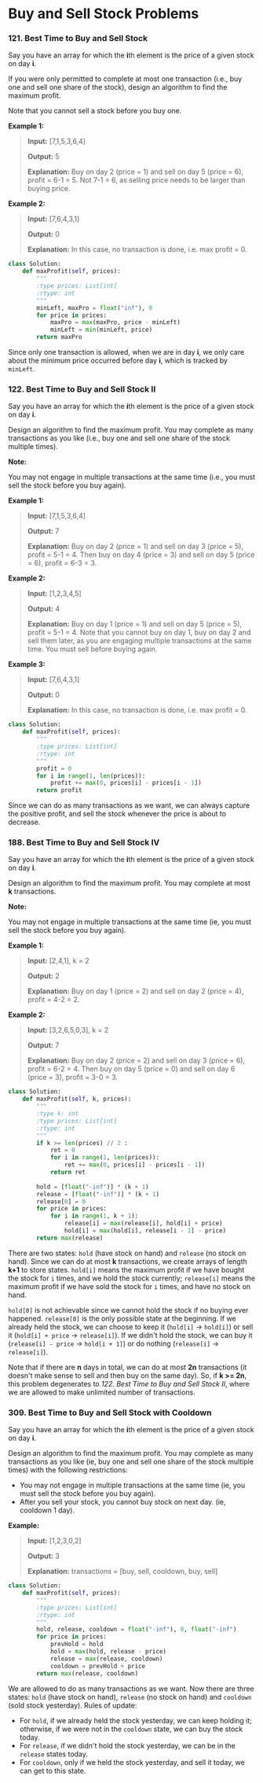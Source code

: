 # Buy and Sell Stock Problems

### 121. Best Time to Buy and Sell Stock

Say you have an array for which the **i**th element is the price of a given stock on day **i**.

If you were only permitted to complete at most one transaction (i.e., buy one and sell one share of the stock), design an algorithm to find the maximum profit.

Note that you cannot sell a stock before you buy one.

**Example 1:**

> **Input:** [7,1,5,3,6,4]
> 
> **Output:** 5
> 
> **Explanation:** Buy on day 2 (price = 1) and sell on day 5 (price = 6), profit = 6-1 = 5. Not 7-1 = 6, as selling price needs to be larger than buying price.

**Example 2:**

> **Input:** [7,6,4,3,1]
> 
> **Output:** 0
> 
> **Explanation:** In this case, no transaction is done, i.e. max profit = 0.

```python
class Solution:
    def maxProfit(self, prices):
        """
        :type prices: List[int]
        :rtype: int
        """
        minLeft, maxPro = float("inf"), 0
        for price in prices:
            maxPro = max(maxPro, price - minLeft)
            minLeft = min(minLeft, price)
        return maxPro
```

Since only one transaction is allowed, when we are in day **i**, we only care about the minimum price occurred before day **i**, which is tracked by `minLeft`.

### 122. Best Time to Buy and Sell Stock II

Say you have an array for which the **i**th element is the price of a given stock on day **i**.

Design an algorithm to find the maximum profit. You may complete as many transactions as you like (i.e., buy one and sell one share of the stock multiple times).

**Note:** 

You may not engage in multiple transactions at the same time (i.e., you must sell the stock before you buy again).

**Example 1:**

> **Input:** [7,1,5,3,6,4]
> 
> **Output:** 7
> 
> **Explanation:** Buy on day 2 (price = 1) and sell on day 3 (price = 5), profit = 5-1 = 4. Then buy on day 4 (price = 3) and sell on day 5 (price = 6), profit = 6-3 = 3.

**Example 2:**

> **Input:** [1,2,3,4,5]
> 
> **Output:** 4
> 
> **Explanation:** Buy on day 1 (price = 1) and sell on day 5 (price = 5), profit = 5-1 = 4. Note that you cannot buy on day 1, buy on day 2 and sell them later, as you are engaging multiple transactions at the same time. You must sell before buying again.

**Example 3:**

> **Input:** [7,6,4,3,1]
> 
> **Output:** 0
> 
> **Explanation:** In this case, no transaction is done, i.e. max profit = 0.

```python
class Solution:
    def maxProfit(self, prices):
        """
        :type prices: List[int]
        :rtype: int
        """
        profit = 0
        for i in range(1, len(prices)):
            profit += max(0, prices[i] - prices[i - 1])
        return profit
```

Since we can do as many transactions as we want, we can always capture the positive profit, and sell the stock whenever the price is about to decrease.

### 188. Best Time to Buy and Sell Stock IV

Say you have an array for which the **i**th element is the price of a given stock on day **i**.

Design an algorithm to find the maximum profit. You may complete at most **k** transactions.

**Note:**

You may not engage in multiple transactions at the same time (ie, you must sell the stock before you buy again).

**Example 1:**

> **Input:** [2,4,1], k = 2
> 
> **Output:** 2
> 
> **Explanation:** Buy on day 1 (price = 2) and sell on day 2 (price = 4), profit = 4-2 = 2.

**Example 2:**

> **Input:** [3,2,6,5,0,3], k = 2
> 
> **Output:** 7
> 
> **Explanation:** Buy on day 2 (price = 2) and sell on day 3 (price = 6), profit = 6-2 = 4. Then buy on day 5 (price = 0) and sell on day 6 (price = 3), profit = 3-0 = 3.

```python
class Solution:
    def maxProfit(self, k, prices):
        """
        :type k: int
        :type prices: List[int]
        :rtype: int
        """
        if k >= len(prices) // 2 :
            ret = 0
            for i in range(1, len(prices)):
                ret += max(0, prices[i] - prices[i - 1])
            return ret
            
        hold = [float("-inf")] * (k + 1)
        release = [float("-inf")] * (k + 1)
        release[0] = 0
        for price in prices:
            for i in range(1, k + 1):
                release[i] = max(release[i], hold[i] + price)
                hold[i] = max(hold[i], release[i - 1] - price)
        return max(release)
```

There are two states: `hold` (have stock on hand) and `release` (no stock on hand). Since we can do at most **k** transactions, we create arrays of length **k+1** to store states. `hold[i]` means the maximum profit if we have bought the stock for `i` times, and we hold the stock currently; `release[i]` means the maximum profit if we have sold the stock for `i` times, and have no stock on hand. 

`hold[0]` is not achievable since we cannot hold the stock if no buying ever happened. `release[0]` is the only possible state at the beginning. If we already held the stock, we can choose to keep it (`hold[i]` -> `hold[i]`) or sell it (`hold[i] + price` -> `release[i]`). If we didn't hold the stock, we can buy it (`release[i] - price` -> `hold[i + 1]`) or do nothing (`release[i]` -> `release[i]`).

Note that if there are **n** days in total, we can do at most **2n** transactions (it doesn't make sense to sell and then buy on the same day). So, if **k >= 2n**,  this problem degenerates to *122. Best Time to Buy and Sell Stock II*, where we are allowed to make unlimited number of transactions.

### 309. Best Time to Buy and Sell Stock with Cooldown

Say you have an array for which the **i**th element is the price of a given stock on day **i**.

Design an algorithm to find the maximum profit. You may complete as many transactions as you like (ie, buy one and sell one share of the stock multiple times) with the following restrictions:

- You may not engage in multiple transactions at the same time (ie, you must sell the stock before you buy again).
- After you sell your stock, you cannot buy stock on next day. (ie, cooldown 1 day).

**Example:**

> **Input:** [1,2,3,0,2]
> 
> **Output:** 3 
> 
> **Explanation:** transactions = [buy, sell, cooldown, buy, sell]

```python
class Solution:
    def maxProfit(self, prices):
        """
        :type prices: List[int]
        :rtype: int
        """
        hold, release, cooldown = float("-inf"), 0, float("-inf")
        for price in prices:
            prevHold = hold
            hold = max(hold, release - price)
            release = max(release, cooldown)
            cooldown = prevHold + price
        return max(release, cooldown)
```

We are allowed to do as many transactions as we want. Now there are three states: `hold` (have stock on hand), `release` (no stock on hand) and `cooldown` (sold stock yesterday). Rules of update:

- For `hold`, if we already held the stock yesterday, we can keep holding it; otherwise, if we were not in the `cooldown` state, we can buy the stock today.
- For `release`, if we didn't hold the stock yesterday, we can be in the `release` states today.
- For `cooldown`, only if we held the stock yesterday, and sell it today, we can get to this state.